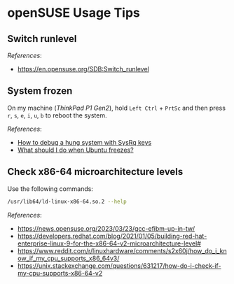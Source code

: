 # openSUSE Usage Tips

## Switch runlevel

*References*:

- https://en.opensuse.org/SDB:Switch_runlevel

## System frozen

On my machine (*ThinkPad P1 Gen2*), hold `Left Ctrl` + `PrtSc` and then press `r`, `s`, `e`, `i`, `u`, `b` to reboot the system.

*References*:

- [How to debug a hung system with SysRq keys](https://www.suse.com/support/kb/doc/?id=000020294)
- [What should I do when Ubuntu freezes?](https://askubuntu.com/questions/4408/what-should-i-do-when-ubuntu-freezes)

## Check x86-64 microarchitecture levels

Use the following commands:

```bash
/usr/lib64/ld-linux-x86-64.so.2 --help
```

*References*:

- https://news.opensuse.org/2023/03/23/gcc-efibm-up-in-tw/
- https://developers.redhat.com/blog/2021/01/05/building-red-hat-enterprise-linux-9-for-the-x86-64-v2-microarchitecture-level#
- https://www.reddit.com/r/linuxhardware/comments/s2x60j/how_do_i_know_if_my_cpu_supports_x86_64v3/
- https://unix.stackexchange.com/questions/631217/how-do-i-check-if-my-cpu-supports-x86-64-v2
